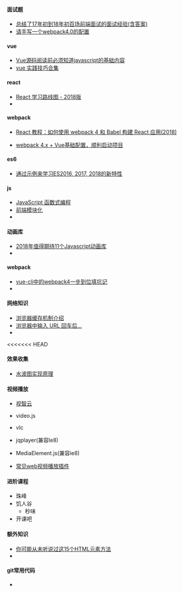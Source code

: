 #### 面试题

* [总结了17年初到18年初百场前端面试的面试经验(含答案)](https://juejin.im/post/5b44a485e51d4519945fb6b7)
* [请手写一个webpack4.0的配置](https://juejin.im/post/5b4609f5e51d4519596b66a7)



#### vue

* [Vue源码阅读前必须知道javascript的基础内容](https://juejin.im/post/5b4ad441f265da0f7d4eeb7a)
* [vue 实践技巧合集](https://juejin.im/post/5b486e446fb9a04faf479837)



#### react

* [React 学习路线图 - 2018版](https://zhuanlan.zhihu.com/p/39744174)
* 



#### webpack

* [React 教程：如何使用 webpack 4 和 Babel 构建 React 应用(2018)](http://www.css88.com/archives/9427)

* [webpack 4.x + Vue基础配置，顺利启动项目](https://juejin.im/post/5b4f60f5e51d45190a431396)

  



#### es6

* [通过示例来学习ES2016, 2017, 2018的新特性](https://blog.fundebug.com/2018/07/17/new_in_es16_17_18/)



#### js

* [JavaScript 函数式编程](https://juejin.im/post/5b4ac0d0f265da0fa959a785)
* [前端模块化](https://juejin.im/post/59d9a6f9f265da0650755a16)
* 



#### 动画库

* [2018年值得期待11个Javascript动画库](https://www.zcfy.cc/article/11-javascript-animation-libraries-for-2018)
* 



#### webpack

* [vue-cli中的webpack4一步到位填坑记](https://juejin.im/post/5b4ca3a5e51d4519596b7a06)
* 



#### 网络知识

* [浏览器缓存机制介绍](https://juejin.im/post/59c602276fb9a00a3d135f2e)
* [浏览器中输入 URL 回车后...](https://juejin.im/post/59e2e928f265da430c10d996)
* 



<<<<<<< HEAD
#### 效果收集

* [水波图实现原理](https://juejin.im/post/5b4ffa045188251b134e7211)



#### 视频播放

* [视智云](http://www.sewise.com/?mod=index&do=product&key=7)

* video.js
* vlc
* jqplayer(兼容Ie8)
* MediaElement.js(兼容ie8)
* [常见web视频播放插件](https://juejin.im/entry/5783055e0a2b5800577021e3)
#### 进阶课程

* 珠峰
* 饥人谷
  * 秒味
* 开课吧


#### 额外知识

* [你可能从未听说过这15个HTML元素方法](https://mp.weixin.qq.com/s?__biz=MzUxMzcxMzE5Ng==&mid=2247489226&idx=1&sn=5a6bd84ae30777ca5c57c1b0b1903a01&chksm=f951a389ce262a9f2f1298f0d02d4bcbc79142df26ffc62079b48c4b56a012e822eb88ed0cd8)
* 

#### git常用代码

* 


